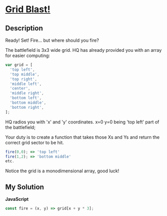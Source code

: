 # [Grid Blast!](https://www.codewars.com/kata/54fdfe14762e2edf4a000a33)

## Description

Ready! Set! Fire... but where should you fire?

The battlefield is 3x3 wide grid. HQ has already provided you with an array for easier computing:

```js
var grid = [
  'top left',
  'top middle',
  'top right',
  'middle left',
  'center',
  'middle right',
  'bottom left',
  'bottom middle',
  'bottom right',
];
```

HQ radios you with 'x' and 'y' coordinates. x=0 y=0 being 'top left' part of the battlefield;

Your duty is to create a function that takes those Xs and Ys and return the correct grid sector to be hit.

```js
fire(0,0); => 'top left'
fire(1,2); => 'bottom middle'
etc.
```

Notice the grid is a monodimensional array, good luck!

## My Solution

**JavaScript**

```js
const fire = (x, y) => grid[x + y * 3];
```
